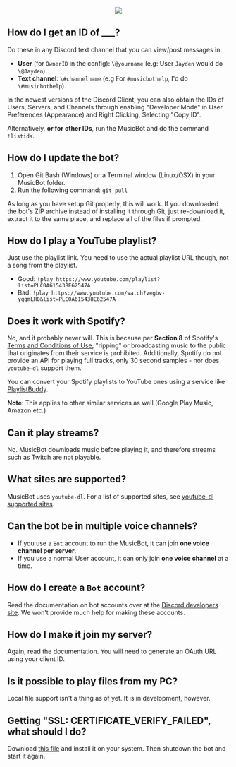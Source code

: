 <p align="center">
<img src="http://i.imgur.com/iVHLcAU.png">
</p>

## How do I get an ID of ___?
Do these in any Discord text channel that you can view/post messages in.

* **User** (for `OwnerID` in the config): `\@yourname` (e.g: User `Jayden` would do `\@Jayden`).
* **Text channel**: `\#channelname` (e.g For `#musicbothelp`, I'd do `\#musicbothelp`).

In the newest versions of the Discord Client, you can also obtain the IDs of Users, Servers, and Channels through enabling "Developer Mode" in User Preferences (Appearance) and Right Clicking, Selecting "Copy ID".

Alternatively, **or for other IDs**, run the MusicBot and do the command `!listids`. 

## How do I update the bot?
1. Open Git Bash (Windows) or a Terminal window (Linux/OSX) in your MusicBot folder.
2. Run the following command: `git pull`

As long as you have setup Git properly, this will work. If you downloaded the bot's ZIP archive instead of installing it through Git, just re-download it, extract it to the same place, and replace all of the files if prompted.

## How do I play a YouTube playlist?
Just use the playlist link. You need to use the actual playlist URL though, not a song from the playlist.
- Good: `!play https://www.youtube.com/playlist?list=PLC0A615438E62547A`
- Bad: `!play https://www.youtube.com/watch?v=gbv-yqqmLH0&list=PLC0A615438E62547A`

## Does it work with Spotify?
No, and it probably never will. This is because per **Section 8** of Spotify's [Terms and Conditions of Use](https://www.spotify.com/uk/legal/end-user-agreement/#s8), "ripping" or broadcasting music to the public that originates from their service is prohibited. Additionally, Spotify do not provide an API for playing full tracks, only 30 second samples - nor does `youtube-dl` support them.

You can convert your Spotify playlists to YouTube ones using a service like [PlaylistBuddy](http://www.playlistbuddy.com/).

**Note**: This applies to other similar services as well (Google Play Music, Amazon etc.)

## Can it play streams?
No. MusicBot downloads music before playing it, and therefore streams such as Twitch are not playable.

## What sites are supported?
MusicBot uses `youtube-dl`. For a list of supported sites, see [youtube-dl supported sites](https://rg3.github.io/youtube-dl/supportedsites.html).

## Can the bot be in multiple voice channels?
* If you use a `Bot` account to run the MusicBot, it can join **one voice channel per server**.
* If you use a normal User account, it can only join **one voice channel** at a time.

## How do I create a `Bot` account?
Read the documentation on bot accounts over at the [Discord developers site](https://discordapp.com/developers/docs/intro). We won't provide much help for making these accounts.

## How do I make it join my server?
Again, read the documentation. You will need to generate an OAuth URL using your client ID.

## Is it possible to play files from my PC?
Local file support isn't a thing as of yet. It is in development, however.

## Getting "SSL: CERTIFICATE_VERIFY_FAILED", what should I do?
Download [this file](https://support.comodo.com/index.php?/Knowledgebase/Article/GetAttachment/969/821026) and install it on your system. Then shutdown the bot and start it again.